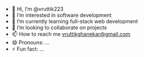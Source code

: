 - 👋 Hi, I’m @vruttik223
- 👀 I’m interested in software development
- 🌱 I’m currently learning full-stack web development
- 💞️ I’m looking to collaborate on projects
- 📫 How to reach me vruttikghanekar@gmail.com
- 😄 Pronouns: ...
- ⚡ Fun fact: ...

<!---
vruttik223/vruttik223 is a ✨ special ✨ repository because its `README.md` (this file) appears on your GitHub profile.
You can click the Preview link to take a look at your changes.
--->
